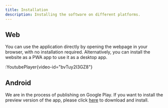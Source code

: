 ```yaml
---
title: Installation
description: Installing the software on different platforms.
---
```


## Web

You can use the application directly by opening the webpage in your browser, with no installation required.
Alternatively, you can install the website as a PWA app to use it as a desktop app.

:YoutubePlayer{video-id="bvTuy2I3GZ8"}

## Android

We are in the process of publishing on Google Play. If you want to install the preview version of the app, please click [here](https://github.com/UniAll-LLC/PiCHat-releases/releases/latest) to download and install.
